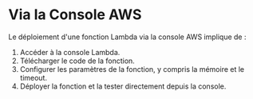# Via la Console AWS

Le déploiement d'une fonction Lambda via la console AWS implique de :

1. Accéder à la console Lambda.
2. Télécharger le code de la fonction.
3. Configurer les paramètres de la fonction, y compris la mémoire et le timeout.
4. Déployer la fonction et la tester directement depuis la console.
